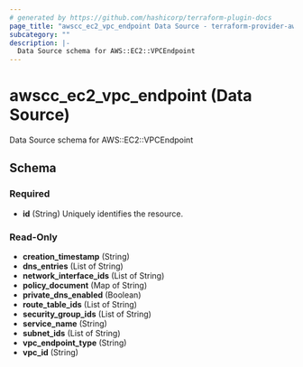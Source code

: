 ```yaml
---
# generated by https://github.com/hashicorp/terraform-plugin-docs
page_title: "awscc_ec2_vpc_endpoint Data Source - terraform-provider-awscc"
subcategory: ""
description: |-
  Data Source schema for AWS::EC2::VPCEndpoint
---
```


# awscc_ec2_vpc_endpoint (Data Source)

Data Source schema for AWS::EC2::VPCEndpoint



<!-- schema generated by tfplugindocs -->
## Schema

### Required

- **id** (String) Uniquely identifies the resource.

### Read-Only

- **creation_timestamp** (String)
- **dns_entries** (List of String)
- **network_interface_ids** (List of String)
- **policy_document** (Map of String)
- **private_dns_enabled** (Boolean)
- **route_table_ids** (List of String)
- **security_group_ids** (List of String)
- **service_name** (String)
- **subnet_ids** (List of String)
- **vpc_endpoint_type** (String)
- **vpc_id** (String)


